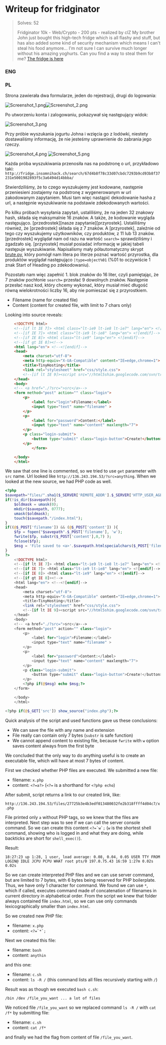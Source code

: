 # Writeup for fridginator

> Solves: 52
> 
> Fridginator 10k - Web/Crypto - 200 pts - realized by clZ
  My brother John just bought this high-tech fridge which is all flashy and stuff, but has also added some kind of security mechanism which means I can't steal his food anymore... I'm not sure I can survive much longer without his amazing yoghurts. Can you find a way to steal them for me?
  [The fridge is here](http://fridge.insomnihack.ch/)

### ENG

### PL
Strona zawierała dwa formularze, jeden do rejestracji, drugi do logowania:

![Screenshot_1.png](Screenshot_1.png)![Screenshot_2.png](Screenshot_2.png)

Po utworzeniu konta i zalogowaniu, pokazywał się następujący widok:

![Screenshot_3.png](Screenshot_3.png)

Przy próbie wyszukania jogurtu Johna i wzięcia go z lodówki, niestety dostawaliśmy informację, że nie jesteśmy uprawnienie do zabrania jego rzeczy.

![Screenshot_4.png](Screenshot_4.png)
![Screenshot_5.png](Screenshot_5.png)

Każda próba wyszukiwania przenosiła nas na podstronę o url, przykładowo taki:
`http://fridge.insomnihack.ch/search/67d4b8f78c33d07cbdc7293b9cd93b8f37231e5001982893f5c3a6494d14bbba/`

Stwierdziliśmy, że to czego wyszukujemy jest kodowane, następnie przeniesieni zostajemy na podstronę z wygenerowanym w url zakodowanym zapytaniem. Musi tam więc nastąpić dekodowanie hasha z url, a następnie wyszukiwanie na podstawie zdekodowanych wartości.

Po kilku próbach wysyłania zapytań, ustaliliśmy, że na jeden 32 znakowy hash, składa się maksymalnie 16 znaków. A także, że kodowanie wygląda następująco.
[przedrostek][nasze zapytanie][przyrostek]. Ustaliliśmy również, że [przedrostek] składa się z 7 znaków. A [przyrostek], zależnie od tego czy wyszukujemy użytkowników, czy produktów, z 11 lub 13 znaków. [przedrostek] wyglądał nam od razu na wartość `search=` sprawdziliśmy i zgadzało się. [przyrostek] musiał posiadać informację w jakiej tabeli następuje wyszukiwanie. Napisalismy mały półautomatyczny skrypt [brute.py](brute.py), który pomógł nam litera po literze poznać wartość przyrostka, dla produktów wyglądał następująco `|type=object%01` (%01 to oczywiście 1 znak Start of Heading po zdekodowaniu).

Pozostało nam więc zapełnić 1. blok znaków do 16 liter, czyli pamiętając, że 7 znaków pochłonie `search=` przesłać 9 dowolnych znaków. Następnie przesłać nasz kod, który chcemy wykonać, który musiał mieć długość równą wielokrotności liczby 16, aby nie pomieszać się z przyrostkiem.



* Filename (name for created file)
* Content (content for created file, with limit to 7 chars only)

Looking into source reveals:
```html
    <!DOCTYPE html>
    <!--[if lt IE 7]> <html class="lt-ie9 lt-ie8 lt-ie7" lang="en"> <![endif]-->
    <!--[if IE 7]> <html class="lt-ie9 lt-ie8" lang="en"> <![endif]-->
    <!--[if IE 8]> <html class="lt-ie9" lang="en"> <![endif]-->
    <!--[if gt IE 8]><!-->
    <html lang="en"> <!--<![endif]-->
    <head>
        <meta charset="utf-8">
        <meta http-equiv="X-UA-Compatible" content="IE=edge,chrome=1">
        <title>TinyHosting</title>
        <link rel="stylesheet" href="css/style.css">
        <!--[if lt IE 9]><script src="//html5shim.googlecode.com/svn/trunk/html5.js"></script><![endif]-->
    </head>
    <body>
    <!-- <a href="./?src=">src</a>-->
    <form method="post" action="" class="login">
        <p>
            <label for="login">Filename:</label>
            <input type="text" name="filename" >
        </p>
        <p>
            <label for="password">Content:</label>
            <input type="text" name="content" maxlength="7">
        </p>
        <p class="login-submit">
            <button type="submit" class="login-button">Create!</button>
        </p>
            </form>

    </body>
    </html>
```

We saw that one line is commented, so we tried to use `get` parameter with `src` name. Url looked like `http://136.243.194.53/?src=anything`. When we looked at the new source, we had PHP code as well.

```php
<?php
$savepath="files/".sha1($_SERVER['REMOTE_ADDR'].$_SERVER['HTTP_USER_AGENT'])."/";
if(!is_dir($savepath)){
    $oldmask = umask(0);
    mkdir($savepath, 0777);
    umask($oldmask);
    touch($savepath."/index.html");
}
if((@$_POST['filename']) && (@$_POST['content']) ){
    $fp = fopen("$savepath".$_POST['filename'], 'w');
    fwrite($fp, substr($_POST['content'],0,7) );
    fclose($fp);
    $msg = 'File saved to <a>'.$savepath.htmlspecialchars($_POST['filename'])."</a>";
}
?>
    <!DOCTYPE html>
    <!--[if lt IE 7]> <html class="lt-ie9 lt-ie8 lt-ie7" lang="en"> <![endif]-->
    <!--[if IE 7]> <html class="lt-ie9 lt-ie8" lang="en"> <![endif]-->
    <!--[if IE 8]> <html class="lt-ie9" lang="en"> <![endif]-->
    <!--[if gt IE 8]><!-->
    <html lang="en"> <!--<![endif]-->
    <head>
        <meta charset="utf-8">
        <meta http-equiv="X-UA-Compatible" content="IE=edge,chrome=1">
        <title>TinyHosting</title>
        <link rel="stylesheet" href="css/style.css">
        <!--[if lt IE 9]><script src="//html5shim.googlecode.com/svn/trunk/html5.js"></script><![endif]-->
    </head>
    <body>
    <!-- <a href="./?src=">src</a>-->
    <form method="post" action="" class="login">
        <p>
            <label for="login">Filename:</label>
            <input type="text" name="filename" >
        </p>
        <p>
            <label for="password">Content:</label>
            <input type="text" name="content" maxlength="7">
        </p>
        <p class="login-submit">
            <button type="submit" class="login-button">Create!</button>
        </p>
        <?php if(@$msg) echo $msg;?>
    </form>

    </body>
    </html>

<?php if(@$_GET['src']) show_source("index.php");?>
```

Quick analysis of the script and used functions gave us these conclusions:

* We can save the file with any name and extension
* File really can contain only 7 bytes (`substr` is safe function)
* We cannot append content to existing file, because `fwrite` with `w` option saves content always from the first byte

We concluded that the only way to do anything useful is to create an executable file, which will have at most
7 bytes of content. 

First we checked whether PHP files are executed. We submitted a new file:

* filename: `x.php`
* content: `<?=a?>` (`<?=` is a shorthand for `<?php echo`)

After submit, script returns a link to our created link, like:

`http://136.243.194.53/files/27725b3e4b3edf013480032fe2b318ffff4d04c7/x.php`

File printed only `a` without PHP tags, so we knew that the files are interpreted. Next step was to see if we can
call the server console command. So we can create this content ``<?=`w`;`` (`w` is the shortest shell command, showing
who is logged in and what they are doing, while backticks are short for `shell_exec()`).

Result:

`18:27:23 up 1:28, 1 user, load average: 0.08, 0.04, 0.05 USER TTY FROM LOGIN@ IDLE JCPU PCPU WHAT root pts/0 197.0.75.43 16:59 1:27m 0.02s 0.02s`

So we can create interpreted PHP files and we can use server command, but are limited to 7 bytes, with 6 bytes being
reserved for PHP boilerplate. Thus, we have only 1 character for command. We found we can use `*`, which if called,
executes command made of concatenation of filenames in current directory in alphabetical order. From the script we knew that folder always contained file `index.html`, so we can use only commands lexicographically smaller than `index.html`. 

So we created new PHP file:

* filename: `x.php`
* content: ``<?=`*`;``

Next we created this file:

* filename: `bash`
* content: `anythin`

and this one:

* filename: `c.sh`
* content: `ls -R /` (this command lists all files recursively starting with `/`)

Result was as though we executed `bash c.sh`:

`/bin /dev /file_you_want ... a lot of files`

We noticed file `/file_you_want` so we replaced command `ls -R /` with `cat /f*` by submitting file:

* filename: `c.sh`
* content: `cat /f*`

and finally we had the flag from content of file `/file_you_want`.
